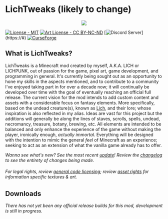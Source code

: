 # LichTweaks (likely to change)

<p align="center">
  <img src="https://user-images.githubusercontent.com/111394123/221363964-08660709-1786-4c2f-8362-d5af43aabfe1.png"/>
</p>

[![License - MIT](https://img.shields.io/badge/License-MIT-134074)](https://github.com/LICHPUNK/lichtweaks/blob/master/LICENSE.txt)
[![Art License - CC BY-NC-ND](https://img.shields.io/badge/Art_License-CC_BY--NC--ND-5f6f92)](https://github.com/LICHPUNK/lichtweaks/blob/master/src/main/resources/assets/lichtweaks/textures/LICENSE.txt)
[![Discord Server](https://img.shields.io/badge/_Discord-Server-7289DA?)](https://#)
[![CurseForge](https://cf.way2muchnoise.eu/831321.svg)](https://www.curseforge.com/minecraft/mc-mods/lichtweaks)

## What is LichTweaks?
LichTweaks is a Minecraft mod created by myself, A.K.A. LICH or LICHPUNK, out of passion for the game, pixel art, game development, and programming in general. It's currently being sought out as an opportunity to hone my skills in the aspects mentioned, and to contribute to a community I've enjoyed taking part in for over a decade now; it will continually be developed over time with the goal of eventually reaching an official full release. The current vision for the mod intends to add custom content and assets with a considerable focus on fantasy elements. More specifically, based on the undead creature(s), known as [Lich](https://en.wikipedia.org/wiki/Lich), and their lore; whose inspiration is also reflected in my alias. Ideas are vast for this project but the additions will generally be along the lines of staves, scrolls, spells, undead, necromancy, treasure, botany, brewing, etc. All elements are intended to be balanced and only enhance the experience of the game without making the player, ironically enough, *actually immortal*. Everything will be designed with the intention to mimic the general *feel* of Minecraft as an experience; seeking to act as an extension of what the vanilla game already has to offer.

*Wanna see what's new? See the most recent [update](https://github.com/LICHPUNK/lichtweaks/blob/master/CHANGELOG.md#22523)!*
*Review the [changelog](https://github.com/LICHPUNK/lichtweaks/blob/master/CHANGELOG.md) to see the entirety of changes being made.*

###### *For legal rights, review [general code licensing](https://github.com/LICHPUNK/lichtweaks/blob/master/LICENSE.txt); review [asset rights](https://github.com/LICHPUNK/lichtweaks/blob/master/src/main/resources/assets/lichtweaks/textures/LICENSE.txt) for information specific textures & art.*

## Downloads
*There has not yet been any official release builds for this mod, development is still in progress.*
